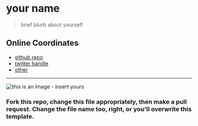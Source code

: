 # your name

> brief blurb about yourself

## Online Coordinates

+ [github repo](https://github.com/jennaherdman)
+ [twitter handle](https://twitter.com/jenna_herdman)
+ [other](http://self.evident.right)

----

![this is an image - insert yours](http://dhcu.ca/file/b19aebc8d32bb91c6aec3a14d4c80188/thumb.jpg)

### Fork this repo, change this file appropriately, then make a pull request. Change the file name too, right, or you'll overwrite this template.

